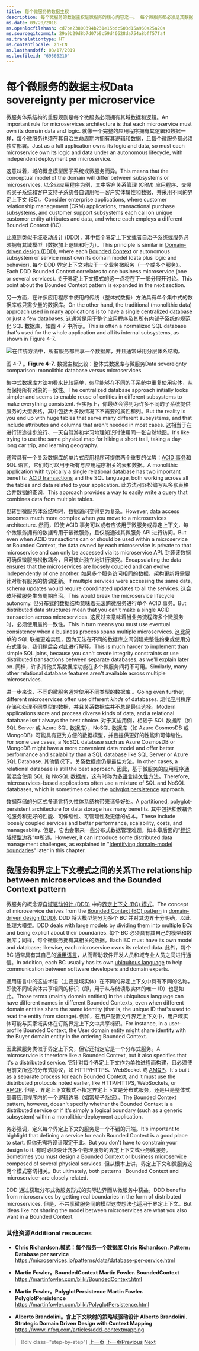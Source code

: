 ```yaml
---
title: 每个微服务的数据主权
description: 每个微服务的数据主权是微服务的核心内容之一。 每个微服务都必须是其数据库的唯一所有者，不能与任何其他微服务共享该数据库。 当然，某个微服务的所有实例都连接到同一个高可用性数据库。
ms.date: 09/20/2018
ms.openlocfilehash: cd7be23800394b231e15bdc503d15a960a25a20a
ms.sourcegitcommit: 29a9b29d8b7d07b9c59d46628da754a8bff57fa4
ms.translationtype: HT
ms.contentlocale: zh-CN
ms.lasthandoff: 08/17/2019
ms.locfileid: "69566210"
---
```

# <a name="data-sovereignty-per-microservice"></a><span data-ttu-id="f8e5a-105">每个微服务的数据主权</span><span class="sxs-lookup"><span data-stu-id="f8e5a-105">Data sovereignty per microservice</span></span>

<span data-ttu-id="f8e5a-106">微服务体系结构的重要规则是每个微服务必须拥有其域数据和逻辑。</span><span class="sxs-lookup"><span data-stu-id="f8e5a-106">An important rule for microservices architecture is that each microservice must own its domain data and logic.</span></span> <span data-ttu-id="f8e5a-107">就像一个完整的应用程序拥有其逻辑和数据一样，每个微服务也须在其自治生命周期内拥有其逻辑和数据，且每个微服务都必须独立部署。</span><span class="sxs-lookup"><span data-stu-id="f8e5a-107">Just as a full application owns its logic and data, so must each microservice own its logic and data under an autonomous lifecycle, with independent deployment per microservice.</span></span>

<span data-ttu-id="f8e5a-108">这意味着，域的概念模型因子系统或微服务而异。</span><span class="sxs-lookup"><span data-stu-id="f8e5a-108">This means that the conceptual model of the domain will differ between subsystems or microservices.</span></span> <span data-ttu-id="f8e5a-109">以企业应用程序为例，其中客户关系管理 (CRM) 应用程序、交易购买子系统和客户支持子系统各自调用唯一客户实体属性和数据，并采用不同的界定上下文 (BC)。</span><span class="sxs-lookup"><span data-stu-id="f8e5a-109">Consider enterprise applications, where customer relationship management (CRM) applications, transactional purchase subsystems, and customer support subsystems each call on unique customer entity attributes and data, and where each employs a different Bounded Context (BC).</span></span>

<span data-ttu-id="f8e5a-110">此原则类似于[域驱动设计 (DDD)](https://en.wikipedia.org/wiki/Domain-driven_design)，其中每个[界定上下文](https://martinfowler.com/bliki/BoundedContext.html)或者自治子系统或服务必须拥有其域模型（数据加上逻辑和行为）。</span><span class="sxs-lookup"><span data-stu-id="f8e5a-110">This principle is similar in [Domain-driven design (DDD)](https://en.wikipedia.org/wiki/Domain-driven_design), where each [Bounded Context](https://martinfowler.com/bliki/BoundedContext.html) or autonomous subsystem or service must own its domain model (data plus logic and behavior).</span></span> <span data-ttu-id="f8e5a-111">每个 DDD 界定上下文对应于一个业务微服务（一个或多个服务）。</span><span class="sxs-lookup"><span data-stu-id="f8e5a-111">Each DDD Bounded Context correlates to one business microservice (one or several services).</span></span> <span data-ttu-id="f8e5a-112">关于界定上下文模式的这一点将在下一部分展开讨论。</span><span class="sxs-lookup"><span data-stu-id="f8e5a-112">This point about the Bounded Context pattern is expanded in the next section.</span></span>

<span data-ttu-id="f8e5a-113">另一方面，在许多应用程序中使用的传统（整体式数据）方法具有单个集中式的数据库或只需少量的数据库。</span><span class="sxs-lookup"><span data-stu-id="f8e5a-113">On the other hand, the traditional (monolithic data) approach used in many applications is to have a single centralized database or just a few databases.</span></span> <span data-ttu-id="f8e5a-114">这通常是用于整个应用程序及其所有内部子系统的规范化 SQL 数据库，如图 4-7 中所示。</span><span class="sxs-lookup"><span data-stu-id="f8e5a-114">This is often a normalized SQL database that's used for the whole application and all its internal subsystems, as shown in Figure 4-7.</span></span>

![在传统方法中，所有服务都共享一个数据库，并且通常采用分层体系结构。](./media/image7.png)

<span data-ttu-id="f8e5a-117">图 4-7  。</span><span class="sxs-lookup"><span data-stu-id="f8e5a-117">**Figure 4-7**.</span></span> <span data-ttu-id="f8e5a-118">数据主权比较：整体式数据库与微服务</span><span class="sxs-lookup"><span data-stu-id="f8e5a-118">Data sovereignty comparison: monolithic database versus microservices</span></span>

<span data-ttu-id="f8e5a-119">集中式数据库方法初看来比较简单，似乎能够在不同的子系统中重复使用实体，从而保持所有对象的一致性。</span><span class="sxs-lookup"><span data-stu-id="f8e5a-119">The centralized database approach initially looks simpler and seems to enable reuse of entities in different subsystems to make everything consistent.</span></span> <span data-ttu-id="f8e5a-120">但实际上，你最终会得到为许多不同的子系统提供服务的大型表格，其中包括大多数情况下不需要的属性和列。</span><span class="sxs-lookup"><span data-stu-id="f8e5a-120">But the reality is you end up with huge tables that serve many different subsystems, and that include attributes and columns that aren't needed in most cases.</span></span> <span data-ttu-id="f8e5a-121">这相当于在进行短途徒步旅行、一天自驾游和学习地理知识时使用同一张自然地图。</span><span class="sxs-lookup"><span data-stu-id="f8e5a-121">It's like trying to use the same physical map for hiking a short trail, taking a day-long car trip, and learning geography.</span></span>

<span data-ttu-id="f8e5a-122">通常具有一个关系数据库的单片式应用程序可提供两个重要的优势：[ACID 事务](https://en.wikipedia.org/wiki/ACID)和 SQL 语言，它们均可以用于所有与应用程序相关的表和数据。</span><span class="sxs-lookup"><span data-stu-id="f8e5a-122">A monolithic application with typically a single relational database has two important benefits: [ACID transactions](https://en.wikipedia.org/wiki/ACID) and the SQL language, both working across all the tables and data related to your application.</span></span> <span data-ttu-id="f8e5a-123">此方法可轻松编写从多张表格合并数据的查询。</span><span class="sxs-lookup"><span data-stu-id="f8e5a-123">This approach provides a way to easily write a query that combines data from multiple tables.</span></span>

<span data-ttu-id="f8e5a-124">但转到微服务体系结构时，数据访问变得更为复杂。</span><span class="sxs-lookup"><span data-stu-id="f8e5a-124">However, data access becomes much more complex when you move to a microservices architecture.</span></span> <span data-ttu-id="f8e5a-125">然而，即使 ACID 事务可以或者应该用于微服务或界定上下文，每个微服务拥有的数据专用于该微服务，且仅能通过其微服务 API 进行访问。</span><span class="sxs-lookup"><span data-stu-id="f8e5a-125">But even when ACID transactions can or should be used within a microservice or Bounded Context, the data owned by each microservice is private to that microservice and can only be accessed via its microservice API.</span></span> <span data-ttu-id="f8e5a-126">封装该数据可确保微服务松散耦合，且可彼此独立地进行演变。</span><span class="sxs-lookup"><span data-stu-id="f8e5a-126">Encapsulating the data ensures that the microservices are loosely coupled and can evolve independently of one another.</span></span> <span data-ttu-id="f8e5a-127">如果多个服务访问相同的数据，架构更新将需要针对所有服务的协调更新。</span><span class="sxs-lookup"><span data-stu-id="f8e5a-127">If multiple services were accessing the same data, schema updates would require coordinated updates to all the services.</span></span> <span data-ttu-id="f8e5a-128">这会破坏微服务生命周期自治。</span><span class="sxs-lookup"><span data-stu-id="f8e5a-128">This would break the microservice lifecycle autonomy.</span></span> <span data-ttu-id="f8e5a-129">但分布式的数据结构意味着无法跨微服务进行单个 ACID 事务。</span><span class="sxs-lookup"><span data-stu-id="f8e5a-129">But distributed data structures mean that you can't make a single ACID transaction across microservices.</span></span> <span data-ttu-id="f8e5a-130">这反过来意味着当业务流程跨多个微服务时，必须使用最终一致性。</span><span class="sxs-lookup"><span data-stu-id="f8e5a-130">This in turn means you must use eventual consistency when a business process spans multiple microservices.</span></span> <span data-ttu-id="f8e5a-131">这比简单的 SQL 联接更难实现，因为无法在不同的数据库之间创建完整性约束或使用分布式事务，我们稍后会对此进行解释。</span><span class="sxs-lookup"><span data-stu-id="f8e5a-131">This is much harder to implement than simple SQL joins, because you can't create integrity constraints or use distributed transactions between separate databases, as we'll explain later on.</span></span> <span data-ttu-id="f8e5a-132">同样，许多其他关系数据库功能在多个微服务间将不可用。</span><span class="sxs-lookup"><span data-stu-id="f8e5a-132">Similarly, many other relational database features aren't available across multiple microservices.</span></span>

<span data-ttu-id="f8e5a-133">进一步来说，不同的微服务通常使用不同类型的数据库  。</span><span class="sxs-lookup"><span data-stu-id="f8e5a-133">Going even further, different microservices often use different *kinds* of databases.</span></span> <span data-ttu-id="f8e5a-134">现代应用程序存储和处理不同类型的数据，并且关系数据库并不总是最佳选择。</span><span class="sxs-lookup"><span data-stu-id="f8e5a-134">Modern applications store and process diverse kinds of data, and a relational database isn't always the best choice.</span></span> <span data-ttu-id="f8e5a-135">对于某些用例，相较于 SQL 数据库（如 SQL Server 或 Azure SQL 数据库），NoSQL 数据库（如 Azure CosmosDB 或 MongoDB）可能具有更为方便的数据模型，并且提供更好的性能和可伸缩性。</span><span class="sxs-lookup"><span data-stu-id="f8e5a-135">For some use cases, a NoSQL database such as Azure CosmosDB or MongoDB might have a more convenient data model and offer better performance and scalability than a SQL database like SQL Server or Azure SQL Database.</span></span> <span data-ttu-id="f8e5a-136">其他情况下，关系数据库仍是最佳方法。</span><span class="sxs-lookup"><span data-stu-id="f8e5a-136">In other cases, a relational database is still the best approach.</span></span> <span data-ttu-id="f8e5a-137">因此，基于微服务的应用程序通常混合使用 SQL 和 NoSQL 数据库，这有时称为[多语言持久性](https://martinfowler.com/bliki/PolyglotPersistence.html)方法。</span><span class="sxs-lookup"><span data-stu-id="f8e5a-137">Therefore, microservices-based applications often use a mixture of SQL and NoSQL databases, which is sometimes called the [polyglot persistence](https://martinfowler.com/bliki/PolyglotPersistence.html) approach.</span></span>

<span data-ttu-id="f8e5a-138">数据存储的分区式多语言持久性体系结构带来诸多好处。</span><span class="sxs-lookup"><span data-stu-id="f8e5a-138">A partitioned, polyglot-persistent architecture for data storage has many benefits.</span></span> <span data-ttu-id="f8e5a-139">其中包括松散耦合的服务和更好的性能、可伸缩性、可管理性及更低的成本。</span><span class="sxs-lookup"><span data-stu-id="f8e5a-139">These include loosely coupled services and better performance, scalability, costs, and manageability.</span></span> <span data-ttu-id="f8e5a-140">但是，它也会带来一些分布式数据管理难题，如本章后面的“[标识域模型边界](identify-microservice-domain-model-boundaries.md)”中所述。</span><span class="sxs-lookup"><span data-stu-id="f8e5a-140">However, it can introduce some distributed data management challenges, as explained in "[Identifying domain-model boundaries](identify-microservice-domain-model-boundaries.md)" later in this chapter.</span></span>

## <a name="the-relationship-between-microservices-and-the-bounded-context-pattern"></a><span data-ttu-id="f8e5a-141">微服务和界定上下文模式之间的关系</span><span class="sxs-lookup"><span data-stu-id="f8e5a-141">The relationship between microservices and the Bounded Context pattern</span></span>

<span data-ttu-id="f8e5a-142">微服务的概念源自[域驱动设计 (DDD)](https://en.wikipedia.org/wiki/Domain-driven_design) 中的[界定上下文 (BC) 模式](https://martinfowler.com/bliki/BoundedContext.html)。</span><span class="sxs-lookup"><span data-stu-id="f8e5a-142">The concept of microservice derives from the [Bounded Context (BC) pattern](https://martinfowler.com/bliki/BoundedContext.html) in [domain-driven design (DDD)](https://en.wikipedia.org/wiki/Domain-driven_design).</span></span> <span data-ttu-id="f8e5a-143">DDD 将大模型划分为多个 BC 并对其边界十分明确，以此处理大模型。</span><span class="sxs-lookup"><span data-stu-id="f8e5a-143">DDD deals with large models by dividing them into multiple BCs and being explicit about their boundaries.</span></span> <span data-ttu-id="f8e5a-144">每个 BC 必须具有其自己的模型和数据库；同样，每个微服务拥有其相关的数据。</span><span class="sxs-lookup"><span data-stu-id="f8e5a-144">Each BC must have its own model and database; likewise, each microservice owns its related data.</span></span> <span data-ttu-id="f8e5a-145">此外，每个 BC 通常具有其自己的[通用语言](https://martinfowler.com/bliki/UbiquitousLanguage.html)，从而帮助软件开发人员和域专业人员之间进行通信。</span><span class="sxs-lookup"><span data-stu-id="f8e5a-145">In addition, each BC usually has its own [ubiquitous language](https://martinfowler.com/bliki/UbiquitousLanguage.html) to help communication between software developers and domain experts.</span></span>

<span data-ttu-id="f8e5a-146">通用语言中的这些术语（主要是域实体）在不同的界定上下文中具有不同的名称，即使不同域实体共享相同的标识（即，用于从存储读取实体的唯一 ID）也是如此。</span><span class="sxs-lookup"><span data-stu-id="f8e5a-146">Those terms (mainly domain entities) in the ubiquitous language can have different names in different Bounded Contexts, even when different domain entities share the same identity (that is, the unique ID that's used to read the entity from storage).</span></span> <span data-ttu-id="f8e5a-147">例如，在用户配置文件界定上下文中，用户域实体可能与买家域实体在订购界定上下文中共享标识。</span><span class="sxs-lookup"><span data-stu-id="f8e5a-147">For instance, in a user-profile Bounded Context, the User domain entity might share identity with the Buyer domain entity in the ordering Bounded Context.</span></span>

<span data-ttu-id="f8e5a-148">因此微服务类似于界定上下文，但它还指定它是一个分布式服务。</span><span class="sxs-lookup"><span data-stu-id="f8e5a-148">A microservice is therefore like a Bounded Context, but it also specifies that it's a distributed service.</span></span> <span data-ttu-id="f8e5a-149">它针对每个界定上下文作为单独进程而构建，且必须使用前文所述的分布式协议，如 HTTP/HTTPS、WebSocket 或 [AMQP](https://en.wikipedia.org/wiki/Advanced_Message_Queuing_Protocol)。</span><span class="sxs-lookup"><span data-stu-id="f8e5a-149">It's built as a separate process for each Bounded Context, and it must use the distributed protocols noted earlier, like HTTP/HTTPS, WebSockets, or [AMQP](https://en.wikipedia.org/wiki/Advanced_Message_Queuing_Protocol).</span></span> <span data-ttu-id="f8e5a-150">但是，界定上下文模式不指定界定上下文是分布式服务，还是只是整体式部署应用程序内的一个逻辑边界（如常规子系统）。</span><span class="sxs-lookup"><span data-stu-id="f8e5a-150">The Bounded Context pattern, however, doesn't specify whether the Bounded Context is a distributed service or if it's simply a logical boundary (such as a generic subsystem) within a monolithic-deployment application.</span></span>

<span data-ttu-id="f8e5a-151">务必强调，定义每个界定上下文的服务是一个不错的开端。</span><span class="sxs-lookup"><span data-stu-id="f8e5a-151">It's important to highlight that defining a service for each Bounded Context is a good place to start.</span></span> <span data-ttu-id="f8e5a-152">但你无需将设计限定于此。</span><span class="sxs-lookup"><span data-stu-id="f8e5a-152">But you don't have to constrain your design to it.</span></span> <span data-ttu-id="f8e5a-153">有时必须设计含多个物理服务的界定上下文或业务微服务。</span><span class="sxs-lookup"><span data-stu-id="f8e5a-153">Sometimes you must design a Bounded Context or business microservice composed of several physical services.</span></span> <span data-ttu-id="f8e5a-154">但从根本上讲，界定上下文和微服务这两个模式密切相关。</span><span class="sxs-lookup"><span data-stu-id="f8e5a-154">But ultimately, both patterns -Bounded Context and microservice- are closely related.</span></span>

<span data-ttu-id="f8e5a-155">DDD 通过获取分布式微服务形式的实际边界而从微服务中获益。</span><span class="sxs-lookup"><span data-stu-id="f8e5a-155">DDD benefits from microservices by getting real boundaries in the form of distributed microservices.</span></span> <span data-ttu-id="f8e5a-156">但是，不共享微服务间的模型这类想法也适用于界定上下文。</span><span class="sxs-lookup"><span data-stu-id="f8e5a-156">But ideas like not sharing the model between microservices are what you also want in a Bounded Context.</span></span>

### <a name="additional-resources"></a><span data-ttu-id="f8e5a-157">其他资源</span><span class="sxs-lookup"><span data-stu-id="f8e5a-157">Additional resources</span></span>

- <span data-ttu-id="f8e5a-158">**Chris Richardson.模式：每个服务一个数据库** </span><span class="sxs-lookup"><span data-stu-id="f8e5a-158">**Chris Richardson. Pattern: Database per service** </span></span>\
  <https://microservices.io/patterns/data/database-per-service.html>

- <span data-ttu-id="f8e5a-159">**Martin Fowler。BoundedContext** </span><span class="sxs-lookup"><span data-stu-id="f8e5a-159">**Martin Fowler. BoundedContext** </span></span>\
  <https://martinfowler.com/bliki/BoundedContext.html>

- <span data-ttu-id="f8e5a-160">**Martin Fowler。PolyglotPersistence** </span><span class="sxs-lookup"><span data-stu-id="f8e5a-160">**Martin Fowler. PolyglotPersistence** </span></span>\
  <https://martinfowler.com/bliki/PolyglotPersistence.html>

- <span data-ttu-id="f8e5a-161">**Alberto Brandolini。含上下文映射的策略域驱动设计** </span><span class="sxs-lookup"><span data-stu-id="f8e5a-161">**Alberto Brandolini. Strategic Domain Driven Design with Context Mapping** </span></span>\
  <https://www.infoq.com/articles/ddd-contextmapping>

>[!div class="step-by-step"]
><span data-ttu-id="f8e5a-162">[上一页](microservices-architecture.md)
>[下一页](logical-versus-physical-architecture.md)</span><span class="sxs-lookup"><span data-stu-id="f8e5a-162">[Previous](microservices-architecture.md)
[Next](logical-versus-physical-architecture.md)</span></span>
